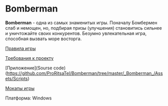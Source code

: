 # Bomberman
**Bomberman** - одна из самых знаменитых игры. Поначалу Бомбермен слаб и немощен, но, подбирая призы (улучшения) становитись сильнее и уничтожайте своих конкурентов. Безумно увлекательная игра, способная вызвать море восторга. 

[Правила игры](https://github.com/ProRitsaTel/Bomberman/blob/master/%D0%94%D0%BE%D0%BA%D1%83%D0%BC%D0%B5%D0%BD%D1%82%D0%B0%D1%86%D0%B8%D1%8F/%D0%9F%D1%80%D0%B0%D0%B2%D0%B8%D0%BB%D0%B0%20%D0%B8%D0%B3%D1%80%D1%8B.md)

[Требования к проекту](https://github.com/ProRitsaTel/Bomberman/blob/master/%D0%94%D0%BE%D0%BA%D1%83%D0%BC%D0%B5%D0%BD%D1%82%D0%B0%D1%86%D0%B8%D1%8F/%D0%A2%D1%80%D0%B5%D0%B1%D0%BE%D0%B2%D0%B0%D0%BD%D0%B8%D1%8F%20%D0%BA%20%D0%BF%D1%80%D0%BE%D0%B5%D0%BA%D1%82%D1%83.md)

[Приложение](Sourse code)(https://github.com/ProRitsaTel/Bomberman/tree/master/_Bomberman_/Assets/Scripts)

[Мокапы игры](https://github.com/ProRitsaTel/Bomberman/tree/master/%D0%9C%D0%BE%D0%BA%D0%B0%D0%BF%D1%8B%20%D0%B8%D0%B3%D1%80%D1%8B)

Платформа: Windows
